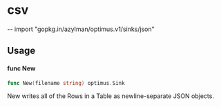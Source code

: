 # csv
--
    import "gopkg.in/azylman/optimus.v1/sinks/json"


## Usage

#### func  New

```go
func New(filename string) optimus.Sink
```
New writes all of the Rows in a Table as newline-separate JSON objects.
